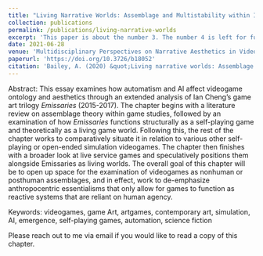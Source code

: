 ```yaml
---
title: "Living Narrative Worlds: Assemblage and Multistability within Ian Cheng’s Emissaries trilogy"
collection: publications
permalink: /publications/living-narrative-worlds
excerpt: 'This paper is about the number 3. The number 4 is left for future work.'
date: 2021-06-28
venue: 'Multidisciplinary Perspectives on Narrative Aesthetics in Video Games'
paperurl: 'https://doi.org/10.3726/b18052'
citation: 'Bailey, A. (2020) &quot;Living narrative worlds: Assemblage and multistability within Ian Cheng’s Emissaries trilogy,&quot; in <i>Multidisciplinary Perspectives on Narrative Aesthetics in Video Games</i>, edited by Deniz Eyuce Sansal, and Deniz Denizel, Peter Lang Group.'
---
```


Abstract: This essay examines how automatism and AI affect videogame ontology and aesthetics through an extended analysis of Ian Cheng’s game art trilogy <i>Emissaries</i> (2015-2017). The chapter begins with a literature review on assemblage theory within game studies, followed by an examination of how <i>Emissaries</i> functions structurally as a self-playing game and theoretically as a living game world. Following this, the rest of the chapter works to comparatively situate it in relation to various other self-playing or open-ended simulation videogames. The chapter then finishes with a broader look at live service games and speculatively positions them alongside Emissaries as living worlds. The overall goal of this chapter will be to open up space for the examination of videogames as nonhuman or posthuman assemblages, and in effect, work to de-emphasize anthropocentric essentialisms that only allow for games to function as reactive systems that are reliant on human agency.

Keywords: videogames, game Art, artgames, contemporary art, simulation, AI, emergence, self-playing games, automation, science fiction

Please reach out to me via email if you would like to read a copy of this chapter.

